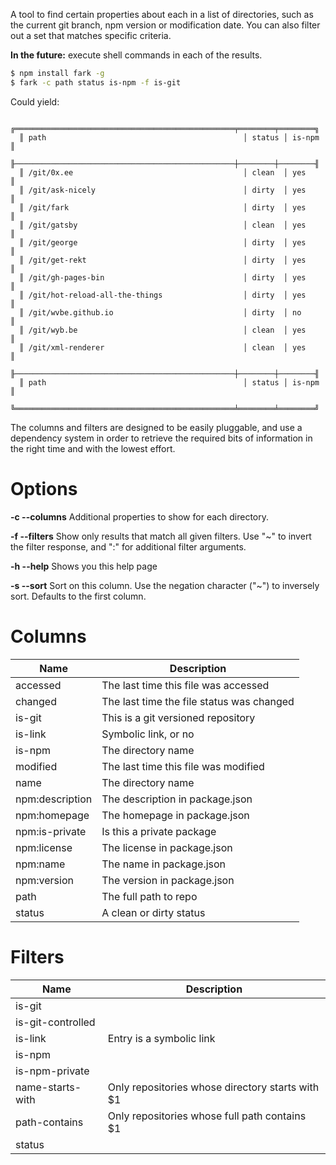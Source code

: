 A tool to find certain properties about each in a list of directories, such as the current git branch, npm version or
modification date. You can also filter out a set that matches specific criteria.

__In the future:__ execute shell commands in each of the results.

```sh
$ npm install fark -g
$ fark -c path status is-npm -f is-git
```

Could yield:

```
  ╔═════════════════════════════════════════════════╤════════╤════════╗
  ║ path                                            │ status │ is-npm ║
  ╟─────────────────────────────────────────────────┼────────┼────────╢
  ║ /git/0x.ee                                      │ clean  │ yes    ║
  ║ /git/ask-nicely                                 │ dirty  │ yes    ║
  ║ /git/fark                                       │ dirty  │ yes    ║
  ║ /git/gatsby                                     │ clean  │ yes    ║
  ║ /git/george                                     │ dirty  │ yes    ║
  ║ /git/get-rekt                                   │ dirty  │ yes    ║
  ║ /git/gh-pages-bin                               │ dirty  │ yes    ║
  ║ /git/hot-reload-all-the-things                  │ dirty  │ yes    ║
  ║ /git/wvbe.github.io                             │ dirty  │ no     ║
  ║ /git/wyb.be                                     │ clean  │ yes    ║
  ║ /git/xml-renderer                               │ clean  │ yes    ║
  ╟─────────────────────────────────────────────────┼────────┼────────╢
  ║ path                                            │ status │ is-npm ║
  ╚═════════════════════════════════════════════════╧════════╧════════╝
```

The columns and filters are designed to be easily pluggable, and use a dependency system in order to retrieve the
required bits of information in the right time and with the lowest effort.

# Options

__-c --columns__
Additional properties to show for each directory.

__-f --filters__
Show only results that match all given filters. Use "~" to invert the filter response, and ":" for additional filter
arguments.

__-h --help__
Shows you this help page

__-s --sort__
Sort on this column. Use the negation character ("~") to inversely sort. Defaults to the first column.


# Columns

| Name              | Description                                      |
|-------------------|--------------------------------------------------|
| accessed          | The last time this file was accessed             |
| changed           | The last time the file status was changed        |
| is-git            | This is a git versioned repository               |
| is-link           | Symbolic link, or no                             |
| is-npm            | The directory name                               |
| modified          | The last time this file was modified             |
| name              | The directory name                               |
| npm:description   | The description in package.json                  |
| npm:homepage      | The homepage in package.json                     |
| npm:is-private    | Is this a private package                        |
| npm:license       | The license in package.json                      |
| npm:name          | The name in package.json                         |
| npm:version       | The version in package.json                      |
| path              | The full path to repo                            |
| status            | A clean or dirty status                          |

# Filters

| Name              | Description                                      |
|-------------------|--------------------------------------------------|
| is-git            | <no description>                                 |
| is-git-controlled | <no description>                                 |
| is-link           | Entry is a symbolic link                         |
| is-npm            | <no description>                                 |
| is-npm-private    | <no description>                                 |
| name-starts-with  | Only repositories whose directory starts with $1 |
| path-contains     | Only repositories whose full path contains $1    |
| status            | <no description>                                 |

